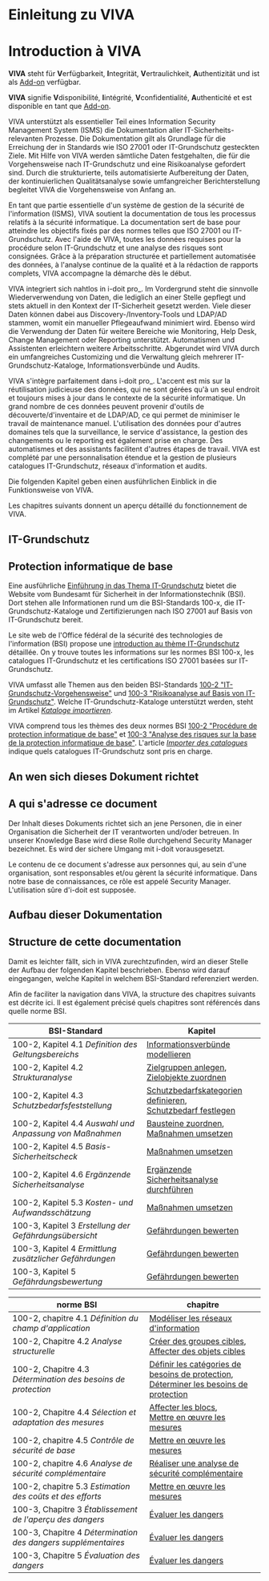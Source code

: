 <!-- TRANSLATED by md-translate -->
# Einleitung zu VIVA

# Introduction à VIVA

**VIVA** steht für **V**erfügbarkeit, **I**ntegrität, **V**ertraulichkeit, **A**uthentizität und ist als [Add-on](../index.md) verfügbar.

**VIVA** signifie **V**disponibilité, **I**intégrité, **V**confidentialité, **A**uthenticité et est disponible en tant que [Add-on](../index.md).

VIVA unterstützt als essentieller Teil eines Information Security Management System (ISMS) die Dokumentation aller IT-Sicherheits-relevanten Prozesse. Die Dokumentation gilt als Grundlage für die Erreichung der in Standards wie ISO 27001 oder IT-Grundschutz gesteckten Ziele. Mit Hilfe von VIVA werden sämtliche Daten festgehalten, die für die Vorgehensweise nach IT-Grundschutz und eine Risikoanalyse gefordert sind. Durch die strukturierte, teils automatisierte Aufbereitung der Daten, der kontinuierlichen Qualitätsanalyse sowie umfangreicher Berichterstellung begleitet VIVA die Vorgehensweise von Anfang an.

En tant que partie essentielle d'un système de gestion de la sécurité de l'information (ISMS), VIVA soutient la documentation de tous les processus relatifs à la sécurité informatique. La documentation sert de base pour atteindre les objectifs fixés par des normes telles que ISO 27001 ou IT-Grundschutz. Avec l'aide de VIVA, toutes les données requises pour la procédure selon IT-Grundschutz et une analyse des risques sont consignées. Grâce à la préparation structurée et partiellement automatisée des données, à l'analyse continue de la qualité et à la rédaction de rapports complets, VIVA accompagne la démarche dès le début.

VIVA integriert sich nahtlos in i-doit pro_. Im Vordergrund steht die sinnvolle Wiederverwendung von Daten, die lediglich an einer Stelle gepflegt und stets aktuell in den Kontext der IT-Sicherheit gesetzt werden. Viele dieser Daten können dabei aus Discovery-/Inventory-Tools und LDAP/AD stammen, womit ein manueller Pflegeaufwand minimiert wird. Ebenso wird die Verwendung der Daten für weitere Bereiche wie Monitoring, Help Desk, Change Management oder Reporting unterstützt. Automatismen und Assistenten erleichtern weitere Arbeitsschritte. Abgerundet wird VIVA durch ein umfangreiches Customizing und die Verwaltung gleich mehrerer IT-Grundschutz-Kataloge, Informationsverbünde und Audits.

VIVA s'intègre parfaitement dans i-doit pro_. L'accent est mis sur la réutilisation judicieuse des données, qui ne sont gérées qu'à un seul endroit et toujours mises à jour dans le contexte de la sécurité informatique. Un grand nombre de ces données peuvent provenir d'outils de découverte/d'inventaire et de LDAP/AD, ce qui permet de minimiser le travail de maintenance manuel. L'utilisation des données pour d'autres domaines tels que la surveillance, le service d'assistance, la gestion des changements ou le reporting est également prise en charge. Des automatismes et des assistants facilitent d'autres étapes de travail. VIVA est complété par une personnalisation étendue et la gestion de plusieurs catalogues IT-Grundschutz, réseaux d'information et audits.

Die folgenden Kapitel geben einen ausführlichen Einblick in die Funktionsweise von VIVA.

Les chapitres suivants donnent un aperçu détaillé du fonctionnement de VIVA.

## IT-Grundschutz

## Protection informatique de base

Eine ausführliche [Einführung in das Thema IT-Grundschutz](https://www.bsi.bund.de/) bietet die Website vom Bundesamt für Sicherheit in der Informationstechnik (BSI). Dort stehen alle Informationen rund um die BSI-Standards 100-x, die IT-Grundschutz-Kataloge und Zertifizierungen nach ISO 27001 auf Basis von IT-Grundschutz bereit.

Le site web de l'Office fédéral de la sécurité des technologies de l'information (BSI) propose une [introduction au thème IT-Grundschutz](https://www.bsi.bund.de/) détaillée. On y trouve toutes les informations sur les normes BSI 100-x, les catalogues IT-Grundschutz et les certifications ISO 27001 basées sur IT-Grundschutz.

VIVA umfasst alle Themen aus den beiden BSI-Standards [100-2 "IT-Grundschutz-Vorgehensweise"](https://www.bsi.bund.de/DE/Themen/Unternehmen-und-Organisationen/Standards-und-Zertifizierung/IT-Grundschutz/BSI-Standards/bsi-standards_node.html) und [100-3 "Risikoanalyse auf Basis von IT-Grundschutz"](https://www.bsi.bund.de/DE/Themen/Unternehmen-und-Organisationen/Standards-und-Zertifizierung/IT-Grundschutz/BSI-Standards/bsi-standards_node.html). Welche IT-Grundschutz-Kataloge unterstützt werden, steht im Artikel _[Kataloge importieren](./vorgehensweise-mit-viva.md)_.

VIVA comprend tous les thèmes des deux normes BSI [100-2 "Procédure de protection informatique de base"](https://www.bsi.bund.de/DE/Themen/Unternehmen-und-Organisationen/Standards-und-Zertifizierung/IT-Grundschutz/BSI-Standards/bsi-standards_node.html) et [100-3 "Analyse des risques sur la base de la protection informatique de base"](https://www.bsi.bund.de/DE/Themen/Unternehmen-und-Organisationen/Standards-und-Zertifizierung/IT-Grundschutz/BSI-Standards/bsi-standards_node.html). L'article _[Importer des catalogues](./procédure-avec-viva.md)_ indique quels catalogues IT-Grundschutz sont pris en charge.

## An wen sich dieses Dokument richtet

## A qui s'adresse ce document

Der Inhalt dieses Dokuments richtet sich an jene Personen, die in einer Organisation die Sicherheit der IT verantworten und/oder betreuen. In unserer Knowledge Base wird diese Rolle durchgehend Security Manager bezeichnet. Es wird der sichere Umgang mit i-doit vorausgesetzt.

Le contenu de ce document s'adresse aux personnes qui, au sein d'une organisation, sont responsables et/ou gèrent la sécurité informatique. Dans notre base de connaissances, ce rôle est appelé Security Manager. L'utilisation sûre d'i-doit est supposée.

## Aufbau dieser Dokumentation

## Structure de cette documentation

Damit es leichter fällt, sich in VIVA zurechtzufinden, wird an dieser Stelle der Aufbau der folgenden Kapitel beschrieben. Ebenso wird darauf eingegangen, welche Kapitel in welchem BSI-Standard referenziert werden.

Afin de faciliter la navigation dans VIVA, la structure des chapitres suivants est décrite ici. Il est également précisé quels chapitres sont référencés dans quelle norme BSI.

| BSI-Standard | Kapitel |
| --- | --- |
| 100-2, Kapitel 4.1 _Definition des Geltungsbereichs_ | [Informationsverbünde modellieren](./vorgehensweise-mit-viva.md) |
| 100-2, Kapitel 4.2 _Strukturanalyse_ | [Zielgruppen anlegen](./vorgehensweise-mit-viva.md),<br>[Zielobjekte zuordnen](./vorgehensweise-mit-viva.md) |
| 100-2, Kapitel 4.3 _Schutzbedarfsfeststellung_ | [Schutzbedarfskategorien definieren](./vorgehensweise-mit-viva.md),<br>[Schutzbedarf festlegen](./vorgehensweise-mit-viva.md) |
| 100-2, Kapitel 4.4 _Auswahl und Anpassung von Maßnahmen_ | [Bausteine zuordnen](./vorgehensweise-mit-viva.md),<br>[Maßnahmen umsetzen](./vorgehensweise-mit-viva.md) |
| 100-2, Kapitel 4.5 _Basis-Sicherheitscheck_ | [Maßnahmen umsetzen](./vorgehensweise-mit-viva.md) |
| 100-2, Kapitel 4.6 _Ergänzende Sicherheitsanalyse_ | [Ergänzende Sicherheitsanalyse durchführen](./vorgehensweise-mit-viva.md) |
| 100-2, Kapitel 5.3 _Kosten- und Aufwandsschätzung_ | [Maßnahmen umsetzen](./vorgehensweise-mit-viva.md) |
| 100-3, Kapitel 3 _Erstellung der Gefährdungsübersicht_ | [Gefährdungen bewerten](./risikoanalyse-nach-it-grundschutz.md) |
| 100-3, Kapitel 4 _Ermittlung zusätzlicher Gefährdungen_ | [Gefährdungen bewerten](./risikoanalyse-nach-it-grundschutz.md) |
| 100-3, Kapitel 5 _Gefährdungsbewertung_ | [Gefährdungen bewerten](./risikoanalyse-nach-it-grundschutz.md) |

| norme BSI | chapitre |
| --- | --- |
| 100-2, chapitre 4.1 _Définition du champ d'application_ | [Modéliser les réseaux d'information](./procédure-avec-viva.md) |
| 100-2, Chapitre 4.2 _Analyse structurelle_ | [Créer des groupes cibles](./procédure-avec-viva.md),<br>[Affecter des objets cibles](./procédure-avec-viva.md) |
| 100-2, Chapitre 4.3 _Détermination des besoins de protection_ | [Définir les catégories de besoins de protection](./procédure-avec-viva.md),<br>[Déterminer les besoins de protection](./procédure-avec-viva.md) |
| 100-2, Chapitre 4.4 _Sélection et adaptation des mesures_ | [Affecter les blocs](./procédure-avec-viva.md),<br>[Mettre en œuvre les mesures](./procédure-avec-viva.md) |
| 100-2, chapitre 4.5 _Contrôle de sécurité de base_ | [Mettre en œuvre les mesures](./procédure-avec-viva.md) |
| 100-2, chapitre 4.6 _Analyse de sécurité complémentaire_ | [Réaliser une analyse de sécurité complémentaire](./procédure-avec-viva.md) |
| 100-2, chapitre 5.3 _Estimation des coûts et des efforts_ | [Mettre en œuvre les mesures](./procédure-avec-viva.md) |
| 100-3, Chapitre 3 _Établissement de l'aperçu des dangers_ | [Évaluer les dangers](./analyse-des-risques-après-it-protection-de-base.md) |
| 100-3, Chapitre 4 _Détermination des dangers supplémentaires_ | [Évaluer les dangers](./analyse-des-risques-selon-it-confinement.md) |
| 100-3, Chapitre 5 _Évaluation des dangers_ | [Évaluer les dangers](./analyse-des-risques-après-it-protection-debase.md) |